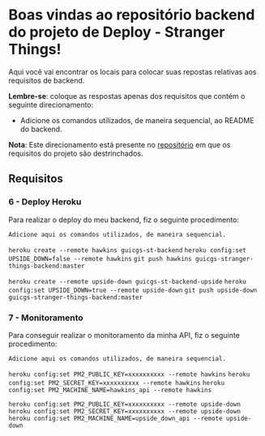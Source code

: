 # Boas vindas ao repositório backend do projeto de Deploy - Stranger Things!

Aqui você vai encontrar os locais para colocar suas repostas relativas aos requisitos de backend.

**Lembre-se**: coloque as respostas apenas dos requisitos que contém o seguinte direcionamento:

  - Adicione os comandos utilizados, de maneira sequencial, ao README do backend.

**Nota**: Este direcionamento está presente no [repositório](https://github.com/tryber/sd-02-project-stranger-things) em que os requisitos do projeto são destrinchados.

## Requisitos

### 6 - Deploy Heroku

Para realizar o deploy do meu backend, fiz o seguinte procedimento:

`Adicione aqui os comandos utilizados, de maneira sequencial.`

`heroku create --remote hawkins guicgs-st-backend`
`heroku config:set UPSIDE_DOWN=false --remote hawkins`
`git push hawkins guicgs-stranger-things-backend:master`

`heroku create --remote upside-down guicgs-st-backend-upside`
`heroku config:set UPSIDE_DOWN=true --remote upside-down`
`git push upside-down guicgs-stranger-things-backend:master`

### 7 - Monitoramento

Para conseguir realizar o monitoramento da minha API, fiz o seguinte procedimento:

`Adicione aqui os comandos utilizados, de maneira sequencial.`

`heroku config:set PM2_PUBLIC_KEY=xxxxxxxxxx --remote hawkins`
`heroku config:set PM2_SECRET_KEY=xxxxxxxxxx --remote hawkins`
`heroku config:set PM2_MACHINE_NAME=hawkins_api --remote hawkins` 

`heroku config:set PM2_PUBLIC_KEY=xxxxxxxxxx --remote upside-down`
`heroku config:set PM2_SECRET_KEY=xxxxxxxxxx --remote upside-down`
`heroku config:set PM2_MACHINE_NAME=upside_down_api --remote upside-down`